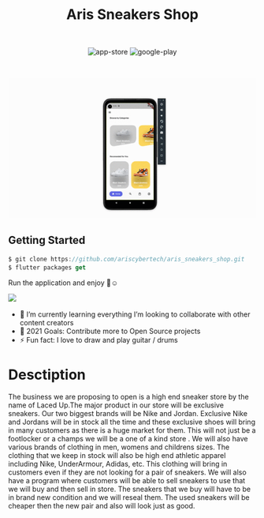 
<h1 align="center">Aris Sneakers Shop</h1>

<br />
 
<p align="center">
  <img alt="app-store" src="https://github.com/ariscybertech/ariscybertech/blob/main/publish/app-store.png" />
  <img alt="google-play" src="https://github.com/ariscybertech/ariscybertech/blob/main/publish/play-store.png" />
</p>

<br />
 
![MobileScreenshot](screenshots/screenshot.gif)

## Getting Started

```dart
$ git clone https://github.com/ariscybertech/aris_sneakers_shop.git
$ flutter packages get
```
Run the application and enjoy :tada::relaxed:

<a href="https://www.buymeacoffee.com/ariscybertech"><img src="https://cdn.buymeacoffee.com/buttons/v2/default-yellow.png" height="60"></a>

- 🌱 I’m currently learning everything
     I’m looking to collaborate with other content creators
- 🥅 2021 Goals: Contribute more to Open Source projects
- ⚡ Fun fact: I love to draw and play guitar / drums


# Desctiption
The business we are proposing to open is a high end sneaker store by the name of Laced Up.The major product in our store will be exclusive sneakers. Our two biggest brands will be Nike and Jordan. Exclusive Nike and Jordans will be in stock all the time and these exclusive shoes will bring in many customers as there is a huge market for them. This will not just be a footlocker or a champs we will be a one of a kind store . We will also have various brands of clothing in men, womens and childrens sizes. The clothing that we keep in stock will also be high end athletic apparel including Nike, UnderArmour, Adidas, etc. This clothing will bring in customers even if they are not looking for a pair of sneakers. We will also have a program where customers will be able to sell sneakers to use that we will buy and then sell in store. The sneakers that we buy will have to be in brand new condition and we will reseal them. The used sneakers will be cheaper then the new pair and also will look just as good. 
